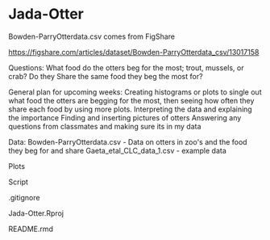 # Jada-Otter


Bowden-ParryOtterdata.csv comes from FigShare

https://figshare.com/articles/dataset/Bowden-ParryOtterdata_csv/13017158

Questions:
What food do the otters beg for the most; trout, mussels, or crab?
Do they Share the same food they beg the most for?

General plan for upcoming weeks: 
Creating histograms or plots to single out what food the otters are begging for the most, then seeing how often they share each food by using more plots. 
Interpreting the data and explaining the importance 
Finding and inserting pictures of otters 
Answering any questions from classmates and making sure its in my data


Data: 
  Bowden-ParryOtterdata.csv - Data on otters in zoo's and the food they beg for and share
  Gaeta_etal_CLC_data_1.csv - example data

Plots

Script


.gitignore

Jada-Otter.Rproj

README.rmd
